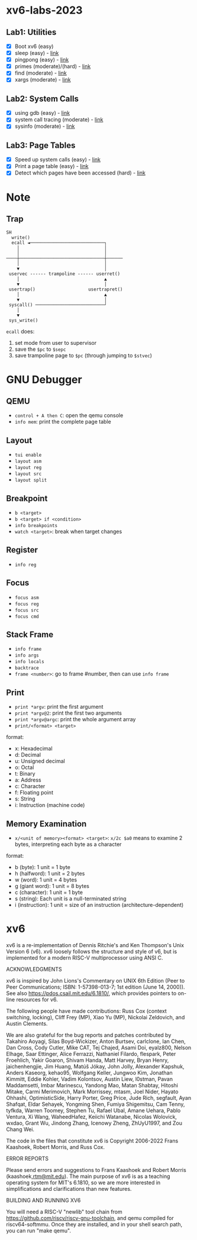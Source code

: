 # xv6-labs-2023

## Lab1: Utilities

-   [x] Boot xv6 (easy)
-   [x] sleep (easy) - [link](https://github.com/wtlin1228/xv6-labs-2023/commit/079fcd5a718fb2182828cf6d36335600e7ec5e48)
-   [x] pingpong (easy) - [link](https://github.com/wtlin1228/xv6-labs-2023/commit/87daa146e65a6c3b4eda0e6f14d6d1496d2fa543)
-   [x] primes (moderate)/(hard) - [link](https://github.com/wtlin1228/xv6-labs-2023/commit/13d003dfe9c6c0482caac6455d42bfdfdf90cebd)
-   [x] find (moderate) - [link](https://github.com/wtlin1228/xv6-labs-2023/commit/6b81837aee3ce9e9b6a30c275ad9a5865bc0d247)
-   [x] xargs (moderate) - [link](https://github.com/wtlin1228/xv6-labs-2023/commit/3d1defdc48c883d1a7a172c9ecd2ab5fce310b83)

## Lab2: System Calls

-   [x] using gdb (easy) - [link](https://github.com/wtlin1228/xv6-labs-2023/blob/syscall/answers-syscall.txt)
-   [x] system call tracing (moderate) - [link](https://github.com/wtlin1228/xv6-labs-2023/commit/a2e6bcd1d5bcc8abcfda32737275ab0954dbf589)
-   [x] sysinfo (moderate) - [link](https://github.com/wtlin1228/xv6-labs-2023/commit/e94e2441b7ec81b64d55faaef1d305649498c810)

## Lab3: Page Tables

-   [x] Speed up system calls (easy) - [link](https://github.com/wtlin1228/xv6-labs-2023/commit/3e4a79ecc90d9e4b8c46f49f1f78805849872c67)
-   [x] Print a page table (easy) - [link](https://github.com/wtlin1228/xv6-labs-2023/commit/419eea2543ea20eeddb4f5824724fa17a8f8bd22)
-   [x] Detect which pages have been accessed (hard) - [link](https://github.com/wtlin1228/xv6-labs-2023/commit/bd54d6ffe47fc11bde527e7228726796e59630fb) 

# Note

## Trap

```
SH
  write()
  ecall ◄────────────────────────────┐  
    │                                │
    │                                │
────┼────────────────────────────────┼────── 
    │                                │
    ▼                                │
 uservec ------ trampoline ------ userret()
    │                                ▲
    ▼                                │     
 usertrap()                    usertrapret()
    │                                ▲
    ▼                                │
 syscall() ──────────────────────────┘
    │    
    ▼
 sys_write()
```

`ecall` does:

1. set mode from user to supervisor
2. save the `$pc` to `$sepc`
3. save trampoline page to `$pc` (through jumping to `$stvec`)

# GNU Debugger

## QEMU

- `control + A then C`: open the qemu console
- `info mem`: print the complete page table

## Layout

- `tui enable`
- `layout asm`
- `layout reg`
- `layout src`
- `layout split`

## Breakpoint

- `b <target>`
- `b <target> if <condition>`
- `info breakpoints`
- `watch <target>`: break when target changes

## Register

- `info reg`

## Focus

- `focus asm`
- `focus reg`
- `focus src`
- `focus cmd`

## Stack Frame

- `info frame`
- `info args`
- `info locals`
- `backtrace`
- `frame <number>`: go to frame #number, then can use `info frame`

## Print

- `print *argv`: print the first argument
- `print *argv@2`: print the first two arguments
- `print *argv@argc`: print the whole argument array
- `print/<format> <target>`

format:

- x: Hexadecimal
- d: Decimal
- u: Unsigned decimal
- o: Octal
- t: Binary
- a: Address
- c: Character
- f: Floating point
- s: String
- i: Instruction (machine code)

## Memory Examination

- `x/<unit of memory><format> <target>`: `x/2c $a0` means to examine 2 bytes, interpreting each byte as a character

format:

- b (byte): 1 unit = 1 byte
- h (halfword): 1 unit = 2 bytes
- w (word): 1 unit = 4 bytes
- g (giant word): 1 unit = 8 bytes
- c (character): 1 unit = 1 byte
- s (string): Each unit is a null-terminated string
- i (instruction): 1 unit = size of an instruction (architecture-dependent)

# xv6

xv6 is a re-implementation of Dennis Ritchie's and Ken Thompson's Unix
Version 6 (v6). xv6 loosely follows the structure and style of v6,
but is implemented for a modern RISC-V multiprocessor using ANSI C.

ACKNOWLEDGMENTS

xv6 is inspired by John Lions's Commentary on UNIX 6th Edition (Peer
to Peer Communications; ISBN: 1-57398-013-7; 1st edition (June 14,
2000)). See also https://pdos.csail.mit.edu/6.1810/, which provides
pointers to on-line resources for v6.

The following people have made contributions: Russ Cox (context switching,
locking), Cliff Frey (MP), Xiao Yu (MP), Nickolai Zeldovich, and Austin
Clements.

We are also grateful for the bug reports and patches contributed by
Takahiro Aoyagi, Silas Boyd-Wickizer, Anton Burtsev, carlclone, Ian
Chen, Dan Cross, Cody Cutler, Mike CAT, Tej Chajed, Asami Doi,
eyalz800, Nelson Elhage, Saar Ettinger, Alice Ferrazzi, Nathaniel
Filardo, flespark, Peter Froehlich, Yakir Goaron, Shivam Handa, Matt
Harvey, Bryan Henry, jaichenhengjie, Jim Huang, Matúš Jókay, John
Jolly, Alexander Kapshuk, Anders Kaseorg, kehao95, Wolfgang Keller,
Jungwoo Kim, Jonathan Kimmitt, Eddie Kohler, Vadim Kolontsov, Austin
Liew, l0stman, Pavan Maddamsetti, Imbar Marinescu, Yandong Mao, Matan
Shabtay, Hitoshi Mitake, Carmi Merimovich, Mark Morrissey, mtasm, Joel
Nider, Hayato Ohhashi, OptimisticSide, Harry Porter, Greg Price, Jude
Rich, segfault, Ayan Shafqat, Eldar Sehayek, Yongming Shen, Fumiya
Shigemitsu, Cam Tenny, tyfkda, Warren Toomey, Stephen Tu, Rafael Ubal,
Amane Uehara, Pablo Ventura, Xi Wang, WaheedHafez, Keiichi Watanabe,
Nicolas Wolovick, wxdao, Grant Wu, Jindong Zhang, Icenowy Zheng,
ZhUyU1997, and Zou Chang Wei.

The code in the files that constitute xv6 is
Copyright 2006-2022 Frans Kaashoek, Robert Morris, and Russ Cox.

ERROR REPORTS

Please send errors and suggestions to Frans Kaashoek and Robert Morris
(kaashoek,rtm@mit.edu). The main purpose of xv6 is as a teaching
operating system for MIT's 6.1810, so we are more interested in
simplifications and clarifications than new features.

BUILDING AND RUNNING XV6

You will need a RISC-V "newlib" tool chain from
https://github.com/riscv/riscv-gnu-toolchain, and qemu compiled for
riscv64-softmmu. Once they are installed, and in your shell
search path, you can run "make qemu".
